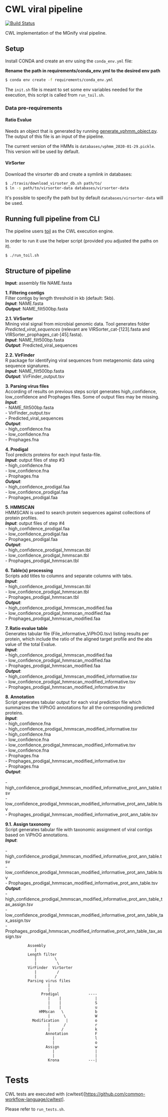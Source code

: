 # CWL viral pipeline

[![Build Status](https://api.travis-ci.org/EBI-Metagenomics/emg-viral-pipeline.svg?branch=dev)](https://travis-ci.org/EBI-Metagenomics/emg-viral-pipeline)

CWL implementation of the MGnify viral pipeline.

## Setup

Install CONDA and create an env using the `conda_env.yml` file:

**Rename the path in requirements/conda_env.yml to the desired env path**

```bash
$ conda env create -f requirements/conda_env.yml
```

The `init.sh` file is meant to set some env variables needed for the execution, this script is called from `run_toil.sh`.

### Data pre-requirements

#### Ratio Evalue 

Needs an object that is generated by running [generate_vphmm_object.py](CWL/Tools/RatioEvalue/hmmer_generation/generate_vphmm_object.py). The output of this file is an input of the pipeline.

The current version of the HMMs is `databases/vphmm_2020-01-29.pickle`. This version will be used by default.

#### VirSorter

Download the virsorter db and create a symlink in databases:

```bash
$ ./travis/download_virsoter_db.sh path/to/
$ ln -s path/to/virsorter-data databases/virsorter-data
```

It's possible to specify the path but by default `databases/virsorter-data` will be used.

## Running full pipeline from CLI

The pipeline users [toil](https://github.com/DataBiosphere/toil) as the CWL execution engine.

In order to run it use the helper script (provided you adjusted the paths on it).

```bash
$ ./run_toil.sh
```

## Structure of pipeline

**Input**: assembly file NAME.fasta

**1. Filtering contigs** <br>
Filter contigs by length threshold in kb (default: 5kb). <br>
     ***Input***: NAME.fasta <br>
     ***Output***: NAME_filt500bp.fasta 
   
**2.1. VirSorter** <br>
Mining viral signal from microbial genomic data. Tool generates folder *Predicted_viral_sequences* (relevant are VIRSorter_cat-[123].fasta and VIRSorter_prophages_cat-[45].fasta). <br>
     ***Input***: NAME_filt500bp.fasta <br>
     ***Output***: Predicted_viral_sequences
     
**2.2. VirFinder** <br>
R package for identifying viral sequences from metagenomic data using sequence signatures. <br>
     ***Input***: NAME_filt500bp.fasta <br>
     ***Output***: VirFinder_output.tsv
     
**3. Parsing virus files**   
According of results on previous steps script generates high_confidence, low_confidence and Prophages files. Some of output files may be missing. <br>
     ***Input***: <br>
                  - NAME_filt500bp.fasta <br>
                  - VirFinder_output.tsv <br>
                  - Predicted_viral_sequences <br>
     ***Output***: <br>
                  - high_confidence.fna <br>
                  - low_confidence.fna <br>
                  - Prophages.fna
                  
**4. Prodigal** <br>
Tool predicts proteins for each input fasta-file. <br>
     ***Input***: output files of step #3  <br>
                  - high_confidence.fna <br>
                  - low_confidence.fna <br>
                  - Prophages.fna <br>
     ***Output***: <br>
                  - high_confidence_prodigal.faa <br>
                  - low_confidence_prodigal.faa <br>
                  - Prophages_prodigal.faa
    
**5. HMMSCAN** <br>
HMMSCAN is used to search protein sequences against collections of protein profiles. <br>
    ***Input***: output files of step #4  <br>
                  - high_confidence_prodigal.faa <br>
                  - low_confidence_prodigal.faa <br>
                  - Prophages_prodigal.faa <br>
    ***Output***:  <br>
                  - high_confidence_prodigal_hmmscan.tbl <br>
                  - low_confidence_prodigal_hmmscan.tbl <br>
                  - Prophages_prodigal_hmmscan.tbl <br>
                  
**6. Table(s) processing** <br>
Scripts add titles to columns and separate columns with tabs. <br>
    ***Input***: <br>
                  - high_confidence_prodigal_hmmscan.tbl <br>
                  - low_confidence_prodigal_hmmscan.tbl <br>
                  - Prophages_prodigal_hmmscan.tbl <br>
    ***Output***: <br>
                  - high_confidence_prodigal_hmmscan_modified.faa <br>
                  - low_confidence_prodigal_hmmscan_modified.faa <br>
                  - Prophages_prodigal_hmmscan_modified.faa <br>
        
**7. Ratio evalue table** <br>
Generates tabular file (File_informative_ViPhOG.tsv) listing results per protein, which include the ratio of the aligned target profile and the abs value of the total Evalue. <br>
    ***Input***: <br>
                  - high_confidence_prodigal_hmmscan_modified.faa <br>
                  - low_confidence_prodigal_hmmscan_modified.faa <br>
                  - Prophages_prodigal_hmmscan_modified.faa <br>
    ***Output***: <br>
                  - high_confidence_prodigal_hmmscan_modified_informative.tsv <br>
                  - low_confidence_prodigal_hmmscan_modified_informative.tsv <br>
                  - Prophages_prodigal_hmmscan_modified_informative.tsv <br>


**8. Annotation** <br>
Script generates tabular output for each viral prediction file which summarizes the ViPhOG annotations for all the corresponding predicted proteins. <br>
    ***Input***: <br>
                  - high_confidence.fna <br>
                  - high_confidence_prodigal_hmmscan_modified_informative.tsv <br>
                  - high_confidence.fna <br>
                  - low_confidence.fna <br>
                  - low_confidence_prodigal_hmmscan_modified_informative.tsv <br>
                  - low_confidence.fna <br>
                  - Prophages.fna <br>
                  - Prophages_prodigal_hmmscan_modified_informative.tsv <br>
                  - Prophages.fna <br>
   ***Output***: <br>           
                  - high_confidence_prodigal_hmmscan_modified_informative_prot_ann_table.tsv <br>
                  - low_confidence_prodigal_hmmscan_modified_informative_prot_ann_table.tsv <br>
                  - Prophages_prodigal_hmmscan_modified_informative_prot_ann_table.tsv <br>
                 
**9.1. Assign taxonomy** <br>
Script generates tabular file with taxonomic assignment of viral contigs based on ViPhOG annotations.<br>
   ***Input***: <br>           
                  - high_confidence_prodigal_hmmscan_modified_informative_prot_ann_table.tsv <br>
                  - low_confidence_prodigal_hmmscan_modified_informative_prot_ann_table.tsv <br>
                  - Prophages_prodigal_hmmscan_modified_informative_prot_ann_table.tsv <br>
   ***Output***: <br>
                  - high_confidence_prodigal_hmmscan_modified_informative_prot_ann_table_tax_assign.tsv <br>
                  - low_confidence_prodigal_hmmscan_modified_informative_prot_ann_table_tax_assign.tsv <br>
                  - Prophages_prodigal_hmmscan_modified_informative_prot_ann_table_tax_assign.tsv <br>
  
```
          Assembly
             |
          Length filter
             |        \
             |         \
          VirFinder  VirSorter
             |         /
             |        /
          Parsing virus files
                   |
                   |
                Prodigal             ----
                   |    |               |    
                   |    |               S
                   |    |               u
               HMMscan   \              b
                   |      \             W
            Modification   |            o
                   |      /             r
                   |     /              k
                  Annotation            F
                     |                  l
                     |                  o
                  Assign                w
                     |                  |
                     |                  |
                   Krona             ---|
```

# Tests

CWL tests are executed with (cwltest)[https://github.com/common-workflow-language/cwltest].

Please refer to `run_tests.sh`.